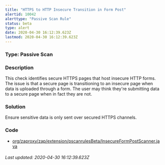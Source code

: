 ```yaml
---
title: "HTTPS to HTTP Insecure Transition in Form Post"
alertid: 10042
alerttype: "Passive Scan Rule"
status: beta
type: alert
date: 2020-04-30 16:12:39.623Z
lastmod: 2020-04-30 16:12:39.623Z
---
```

### Type: Passive Scan

### Description
This check identifies secure HTTPS pages that host insecure HTTP forms. The issue is that a secure page is transitioning to an insecure page when data is uploaded through a form. The user may think they're submitting data to a secure page when in fact they are not.

### Solution

Ensure sensitive data is only sent over secured HTTPS channels.

### Code

 * [org/zaproxy/zap/extension/pscanrulesBeta/InsecureFormPostScanner.java](https://github.com/zaproxy/zap-extensions/blob/master/addOns/pscanrulesBeta/src/main/java/org/zaproxy/zap/extension/pscanrulesBeta/InsecureFormPostScanner.java)

###### Last updated: 2020-04-30 16:12:39.623Z
